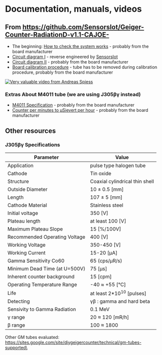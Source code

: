 # Documentation, manuals, videos

## From https://github.com/SensorsIot/Geiger-Counter-RadiationD-v1.1-CAJOE-

* The beginning: [How to check the system works](How%20to%20check%20the%20system%20works.pdf) - probably from the board manufacturer
* [Circuit diagram I](Geiger%20Counter%20Diagram.pdf) - reverse engineered by [SensorsIot](https://github.com/SensorsIot)
* [Circuit diagram II](Sch__Geiger%20Counter%20Kit-v1.1.pdf) - probably from the board manufacturer
* [Board calibration procedure](En_Calibration_GMv1.1.pdf) - tube has to be removed during calibration procedure, probably from the board manufacturer

[![Very valuable video from Andreas Spiess](https://img.youtube.com/vi/K28Az3-gV7E/0.jpg)](https://www.youtube.com/watch?v=K28Az3-gV7E)

### Extras About M4011 tube (we are using J305&beta;&gamma; instead)

* [M4011 Specification](M4011%20Geiger%20Tube%20Specification.pdf) - probably from the board manufacturer
* [Counter per minutes to &#181;Sievert per hour](How%20to%20convert%20the%20conuters%20from%20Geiger%20Counter%20Kit.pdf) - probably from the board manufacturer

## Other resources

### J305&beta;&gamma; Specifications

| Parameter | Value |
|---|---|
| Application |  pulse type halogen tube |
| Cathode | Tin oxide |
| Structure | Coaxial cylindrical thin shell |
| Outside Diameter | 10 &plusmn; 0.5 [mm] |
| Length | 107 &plusmn; 5 [mm] |
| Cathode Material | Stainless steel |
| Initial voltage | 350 [V] |
| Plateau length | at least 100 [V] |
| Maximum Plateau Slope | 15 [%/100V] |
| Recommended Operating Voltage | 400 [V] |
| Working Voltage | 350-450 [V] | 
| Working Current | 15-20 [&#181;A] |
| Gamma Sensitivity Co60 | 65  (cps/&#181;R/s)|
| Minimum Dead Time (at U=500V) | 75 [&#181;s] |
| Inherent counter background | 15 [cpm] |
| Operating Temperature Range | -40 &asymp; +55 [&deg;C] |
| Life | at least 2*10<sup>10</sup> [pulses] |
| Detecting | &gamma;&beta; : gamma and hard beta |
| Sensivity to Gamma Radiation | 0.1 MeV |
| &gamma; range | 20 &asymp; 120 [mR/h] | 
| &beta; range | 100 &asymp; 1800  | 

Other GM tubes evaluated: https://sites.google.com/site/diygeigercounter/technical/gm-tubes-supported\
